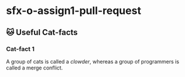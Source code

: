 # sfx-o-assign1-pull-request

## 🐱 Useful Cat-facts
### Cat-fact 1
A group of cats is called a _clowder_, whereas a group of programmers is called a merge conflict.